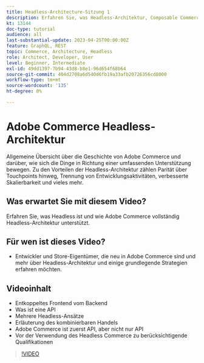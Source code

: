 ```yaml
---
title: Headless-Architecture-Sitzung 1
description: Erfahren Sie, was Headless-Architektur, Composable Commerce und personalisierte Erlebnisse sind.
kt: 13144
doc-type: tutorial
audience: all
last-substantial-update: 2023-04-25T00:00:00Z
feature: GraphQL, REST
topic: Commerce, Architecture, Headless
role: Architect, Developer, User
level: Beginner, Intermediate
exl-id: 49dd1397-7b94-43d8-b8e1-96d654f68b64
source-git-commit: 404d2708a6d540d6fb19a33afb20726356cd8000
workflow-type: tm+mt
source-wordcount: '135'
ht-degree: 0%

---
```


# Adobe Commerce Headless-Architektur

Allgemeine Übersicht über die Geschichte von Adobe Commerce und darüber, wie sich die Dinge in Richtung einer umfassenden Unterstützung bewegen.  Zu den Vorteilen der Headless-Architektur zählen Parität über Touchpoints hinweg, Trennung von Entwicklungsaktivitäten, verbesserte Skalierbarkeit und vieles mehr.

## Was erwartet Sie mit diesem Video?

Erfahren Sie, was Headless ist und wie Adobe Commerce vollständig Headless-Architektur unterstützt.

## Für wen ist dieses Video?

* Entwickler und Store-Eigentümer, die neu in Adobe Commerce sind und mehr über Headless-Architektur und einige grundlegende Strategien erfahren möchten.

## Videoinhalt

* Entkoppeltes Frontend vom Backend
* Was ist eine API
* Mehrere Headless-Ansätze
* Erläuterung des kombinierbaren Handels
* Adobe Commerce ist zuerst API, aber nicht nur API
* Vor der Verwendung des Headless Commerce zu berücksichtigende Qualifikationen

>[!VIDEO](https://video.tv.adobe.com/v/3418862?learn=on)
